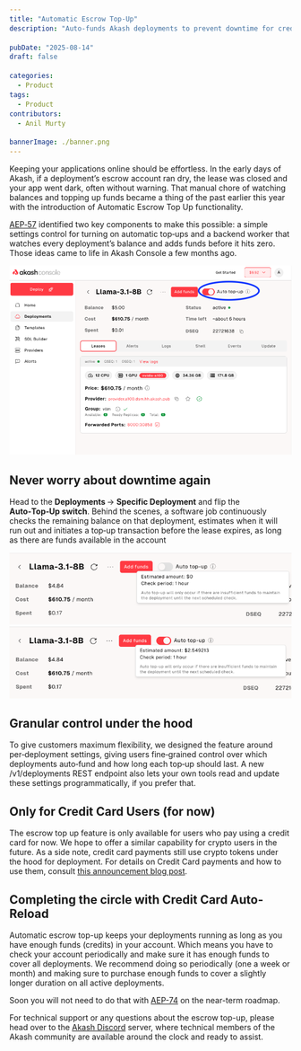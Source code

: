 ```yaml
---
title: "Automatic Escrow Top-Up"
description: "Auto-funds Akash deployments to prevent downtime for credit card users."

pubDate: "2025-08-14"
draft: false

categories:
  - Product
tags:
  - Product
contributors:
  - Anil Murty

bannerImage: ./banner.png
---
```


Keeping your applications online should be effortless. In the early days of Akash, if a deployment’s escrow account ran dry, the lease was closed and your app went dark, often without warning. That manual chore of watching balances and topping up funds became a thing of the past earlier this year with the introduction of Automatic Escrow Top Up functionality.

[AEP‑57](/roadmap/aep-57/) identified two key components to make this possible: a simple settings control for turning on automatic top‑ups and a backend worker that watches every deployment’s balance and adds funds before it hits zero. Those ideas came to life in Akash Console a few months ago.

![Automatic Escrow Top-Up](escrow-top-up-1.png)

## Never worry about downtime again

Head to the **Deployments** → **Specific Deployment** and flip the **Auto‑Top‑Up switch**. Behind the scenes, a software job continuously checks the remaining balance on that deployment, estimates when it will run out and initiates a top‑up transaction before the lease expires, as long as there are funds available in the account

![Automatic Escrow Top-Up](escrow-auto-top-up-2.png)
![Automatic Escrow Top-Up](escrow-auto-top-up-3.png)

## Granular control under the hood

To give customers maximum flexibility, we designed the feature around per‑deployment settings, giving users fine‑grained control over which deployments auto‑fund and how long each top‑up should last. A new /v1/deployments REST endpoint also lets your own tools read and update these settings programmatically, if you prefer that.

## Only for Credit Card Users (for now)

The escrow top up feature is only available for users who pay using a credit card for now. We hope to offer a similar capability for crypto users in the future. As a side note, credit card payments still use crypto tokens under the hood for deployment. For details on Credit Card payments and how to use them, consult [this announcement blog post](/blog/introducing-credit-card-payments-in-akash-console/.).

## Completing the circle with Credit Card Auto-Reload

Automatic escrow top-up keeps your deployments running as long as you have enough funds (credits) in your account. Which means you have to check your account periodically and make sure it has enough funds to cover all deployments. We recommend doing so periodically (one a week or month) and making sure to purchase enough funds to cover a slightly longer duration on all active deployments.

Soon you will not need to do that with [AEP-74](/roadmap/aep-74/) on the near-term roadmap.

For technical support or any questions about the escrow top-up, please head over to the [Akash Discord](https://discord.akash.network) server, where technical members of the Akash community are available around the clock and ready to assist.
